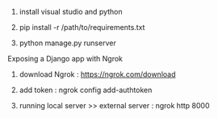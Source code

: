 1. install visual studio and python
   
2. pip install -r /path/to/requirements.txt
  
3. python manage.py runserver 


Exposing a Django app with Ngrok

1. download Ngrok : https://ngrok.com/download
   
2. add token : ngrok config add-authtoken <token>

3. running local server >> external server : ngrok http 8000
